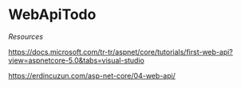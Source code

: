 # WebApiTodo

*Resources*


https://docs.microsoft.com/tr-tr/aspnet/core/tutorials/first-web-api?view=aspnetcore-5.0&tabs=visual-studio


https://erdincuzun.com/asp-net-core/04-web-api/
